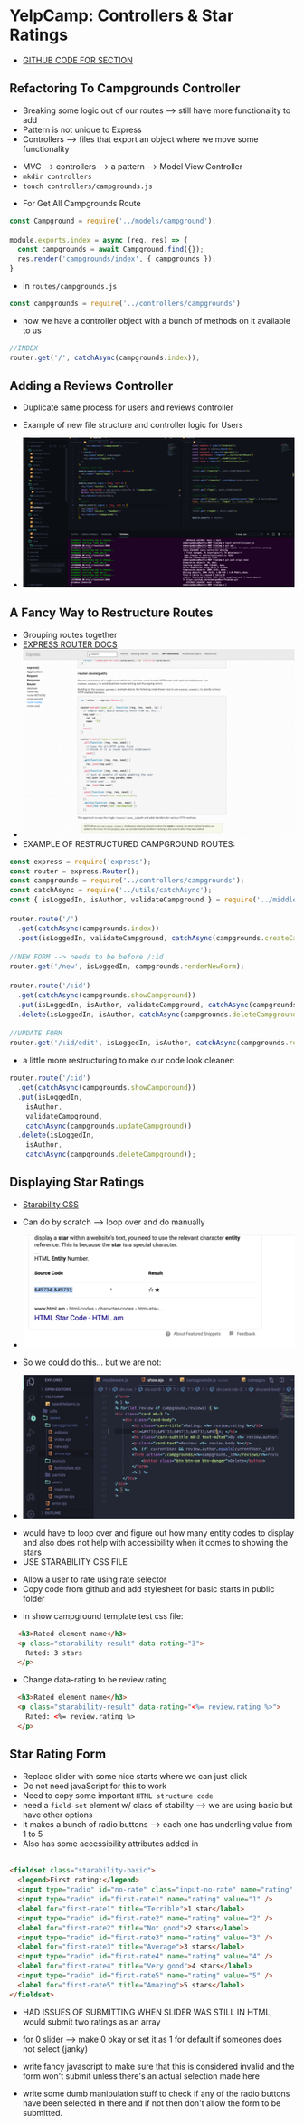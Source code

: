 # YelpCamp: Controllers & Star Ratings
* [GITHUB CODE FOR SECTION](https://github.com/Colt/YelpCamp/tree/e8357458ec6df5a9c97d4bef4d5671ed8d1e760a)

## Refactoring To Campgrounds Controller
- Breaking some logic out of our routes --> still have more functionality to add
- Pattern is not unique to Express
- Controllers --> files that export an object where we move some functionality
* MVC --> controllers --> a pattern --> Model View Controller
* `mkdir controllers`
* `touch controllers/campgrounds.js`
- For Get All Campgrounds Route
```js
const Campground = require('../models/campground');

module.exports.index = async (req, res) => {
  const campgrounds = await Campground.find({});
  res.render('campgrounds/index', { campgrounds });
}
```
- in `routes/campgrounds.js`
```js
const campgrounds = require('../controllers/campgrounds')
```
- now we have a controller object with a bunch of methods on it available to us
```js
//INDEX
router.get('/', catchAsync(campgrounds.index));
```

## Adding a Reviews Controller
- Duplicate same process for users and reviews controller
* Example of new file structure and controller logic for Users
- ![Example](assets/users1.png)

## A Fancy Way to Restructure Routes
- Grouping routes together
- [EXPRESS ROUTER DOCS](https://expressjs.com/en/4x/api.html#router)
- ![Example](assets/router1.png)
- EXAMPLE OF RESTRUCTURED CAMPGROUND ROUTES:
```js
const express = require('express');
const router = express.Router();
const campgrounds = require('../controllers/campgrounds');
const catchAsync = require('../utils/catchAsync');
const { isLoggedIn, isAuthor, validateCampground } = require('../middleware');

router.route('/')
  .get(catchAsync(campgrounds.index))
  .post(isLoggedIn, validateCampground, catchAsync(campgrounds.createCampground));

//NEW FORM --> needs to be before /:id
router.get('/new', isLoggedIn, campgrounds.renderNewForm);

router.route('/:id')
  .get(catchAsync(campgrounds.showCampground))
  .put(isLoggedIn, isAuthor, validateCampground, catchAsync(campgrounds.updateCampground))
  .delete(isLoggedIn, isAuthor, catchAsync(campgrounds.deleteCampground));

//UPDATE FORM
router.get('/:id/edit', isLoggedIn, isAuthor, catchAsync(campgrounds.renderEditForm));
```
- a little more restructuring to make our code look cleaner:
```js
router.route('/:id')
  .get(catchAsync(campgrounds.showCampground))
  .put(isLoggedIn, 
    isAuthor, 
    validateCampground, 
    catchAsync(campgrounds.updateCampground))
  .delete(isLoggedIn, 
    isAuthor, 
    catchAsync(campgrounds.deleteCampground));
```

## Displaying Star Ratings
* [Starability CSS](https://github.com/LunarLogic/starability)
- Can do by scratch --> loop over and do manually
* ![star entity number](assets/star1.png)
- So we could do this... but we are not:
* ![star entity number](assets/star2.png)
- would have to loop over and figure out how many entity codes to display and also does not help with accessibility when it comes to showing the stars
- USE STARABILITY CSS FILE
* Allow a user to rate using rate selector
* Copy code from github and add stylesheet for basic starts in public folder
- in show campground template test css file:
```html
  <h3>Rated element name</h3>
  <p class="starability-result" data-rating="3">
    Rated: 3 stars
  </p>
```
- Change data-rating to be review.rating
```html
  <h3>Rated element name</h3>
  <p class="starability-result" data-rating="<%= review.rating %>">
    Rated: <%= review.rating %>
  </p>
```

## Star Rating Form
-  Replace slider with some nice starts where we can just click
- Do not need javaScript for this to work
- Need to copy some important `HTML structure code`
- need a `field-set` element w/ class of stability --> we are using basic but have other options
- it makes a bunch of radio buttons --> each one has underling value from 1 to 5
- Also has some accessibility attributes added in
```html

<fieldset class="starability-basic">
  <legend>First rating:</legend>
  <input type="radio" id="no-rate" class="input-no-rate" name="rating" value="0" checked aria-label="No rating." />
  <input type="radio" id="first-rate1" name="rating" value="1" />
  <label for="first-rate1" title="Terrible">1 star</label>
  <input type="radio" id="first-rate2" name="rating" value="2" />
  <label for="first-rate2" title="Not good">2 stars</label>
  <input type="radio" id="first-rate3" name="rating" value="3" />
  <label for="first-rate3" title="Average">3 stars</label>
  <input type="radio" id="first-rate4" name="rating" value="4" />
  <label for="first-rate4" title="Very good">4 stars</label>
  <input type="radio" id="first-rate5" name="rating" value="5" />
  <label for="first-rate5" title="Amazing">5 stars</label>
</fieldset>
```
- HAD ISSUES OF SUBMITTING WHEN SLIDER WAS STILL IN HTML, would submit two ratings as an array

- for 0 slider --> make 0 okay or set it as 1 for default if someones does not select (janky)
- write fancy javascript to make sure that this is considered invalid and the form won't submit unless there's an actual selection made here 
- write some dumb manipulation stuff to check if any of the radio buttons have been selected in there and if not then don't allow the form to be submitted. 





